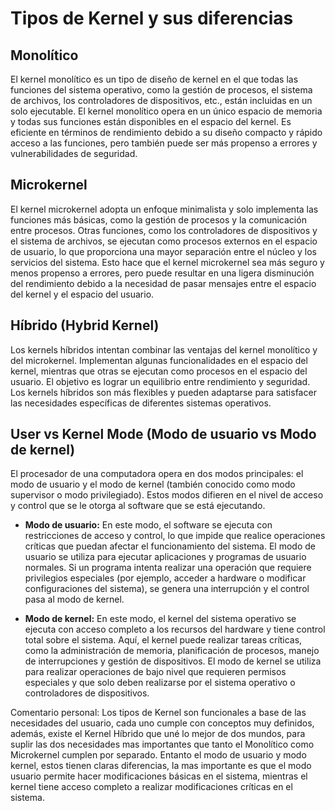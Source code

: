 # Tipos de Kernel y sus diferencias

## Monolítico
El kernel monolítico es un tipo de diseño de kernel en el que todas las funciones del sistema operativo, como la gestión de procesos, el sistema de archivos, los controladores de dispositivos, etc., están incluidas en un solo ejecutable. El kernel monolítico opera en un único espacio de memoria y todas sus funciones están disponibles en el espacio del kernel. Es eficiente en términos de rendimiento debido a su diseño compacto y rápido acceso a las funciones, pero también puede ser más propenso a errores y vulnerabilidades de seguridad.

## Microkernel
El kernel microkernel adopta un enfoque minimalista y solo implementa las funciones más básicas, como la gestión de procesos y la comunicación entre procesos. Otras funciones, como los controladores de dispositivos y el sistema de archivos, se ejecutan como procesos externos en el espacio de usuario, lo que proporciona una mayor separación entre el núcleo y los servicios del sistema. Esto hace que el kernel microkernel sea más seguro y menos propenso a errores, pero puede resultar en una ligera disminución del rendimiento debido a la necesidad de pasar mensajes entre el espacio del kernel y el espacio del usuario.

## Híbrido (Hybrid Kernel)
Los kernels híbridos intentan combinar las ventajas del kernel monolítico y del microkernel. Implementan algunas funcionalidades en el espacio del kernel, mientras que otras se ejecutan como procesos en el espacio del usuario. El objetivo es lograr un equilibrio entre rendimiento y seguridad. Los kernels híbridos son más flexibles y pueden adaptarse para satisfacer las necesidades específicas de diferentes sistemas operativos.

## User vs Kernel Mode (Modo de usuario vs Modo de kernel)

El procesador de una computadora opera en dos modos principales: el modo de usuario y el modo de kernel (también conocido como modo supervisor o modo privilegiado). Estos modos difieren en el nivel de acceso y control que se le otorga al software que se está ejecutando.

- **Modo de usuario:** En este modo, el software se ejecuta con restricciones de acceso y control, lo que impide que realice operaciones críticas que puedan afectar el funcionamiento del sistema. El modo de usuario se utiliza para ejecutar aplicaciones y programas de usuario normales. Si un programa intenta realizar una operación que requiere privilegios especiales (por ejemplo, acceder a hardware o modificar configuraciones del sistema), se genera una interrupción y el control pasa al modo de kernel.

- **Modo de kernel:** En este modo, el kernel del sistema operativo se ejecuta con acceso completo a los recursos del hardware y tiene control total sobre el sistema. Aquí, el kernel puede realizar tareas críticas, como la administración de memoria, planificación de procesos, manejo de interrupciones y gestión de dispositivos. El modo de kernel se utiliza para realizar operaciones de bajo nivel que requieren permisos especiales y que solo deben realizarse por el sistema operativo o controladores de dispositivos.

Comentario personal: Los tipos de Kernel son funcionales a base de las necesidades del usuario, cada uno cumple con conceptos muy definidos, además, existe el Kernel Híbrido que uné lo mejor de dos mundos, para suplir las dos necesidades mas importantes que tanto el Monolítico como Microkernel cumplen por separado. Entanto el modo de usuario y modo kernel, estos tienen claras diferencias, la mas importante es que el modo usuario permite hacer modificaciones básicas en el sistema, mientras el kernel tiene acceso completo a realizar modificaciones críticas en el sistema.
